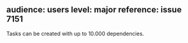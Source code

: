 audience: users
level: major
reference: issue 7151
---

Tasks can be created with up to 10.000 dependencies.
